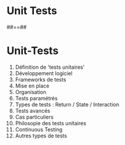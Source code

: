 <!-- .slide: class="transition-bg-sfeir-2" -->

# Unit Tests

##==##

# Unit-Tests

1. Définition de 'tests unitaires'
2. Développement logiciel
3. Frameworks de tests
4. Mise en place
5. Organisation
6. Tests paramétrés
7. Types de tests : Return / State / Interaction
8. Tests avancés
9. Cas particuliers
10. Philosopie des tests unitaires
11. Continuous Testing
12. Autres types de tests
